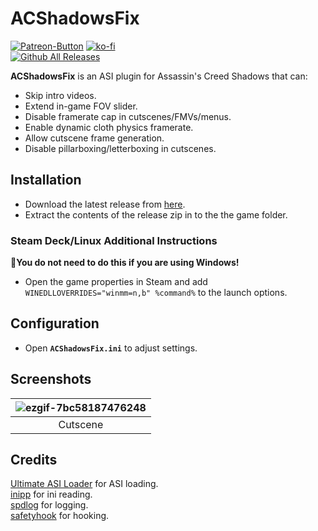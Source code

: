 # ACShadowsFix
[![Patreon-Button](https://github.com/Lyall/ACShadowsFix/blob/main/.github/Patreon-Button.png?raw=true)](https://www.patreon.com/Wintermance) 
[![ko-fi](https://ko-fi.com/img/githubbutton_sm.svg)](https://ko-fi.com/W7W01UAI9)<br />
[![Github All Releases](https://img.shields.io/github/downloads/Lyall/ACShadowsFix/total.svg)](https://github.com/Lyall/ACShadowsFix/releases)

**ACShadowsFix** is an ASI plugin for Assassin's Creed Shadows that can:
- Skip intro videos.
- Extend in-game FOV slider.
- Disable framerate cap in cutscenes/FMVs/menus.
- Enable dynamic cloth physics framerate.
- Allow cutscene frame generation.
- Disable pillarboxing/letterboxing in cutscenes.

## Installation  
- Download the latest release from [here](https://github.com/Lyall/ACShadowsFix/releases). 
- Extract the contents of the release zip in to the the game folder.  

### Steam Deck/Linux Additional Instructions
🚩**You do not need to do this if you are using Windows!**  
- Open the game properties in Steam and add `WINEDLLOVERRIDES="winmm=n,b" %command%` to the launch options.  

## Configuration
- Open **`ACShadowsFix.ini`** to adjust settings.

## Screenshots
| ![ezgif-7bc58187476248](https://github.com/user-attachments/assets/ea03950e-6a38-4253-8acd-4ba66c91374f) |
|:--:|
| Cutscene |

## Credits
[Ultimate ASI Loader](https://github.com/ThirteenAG/Ultimate-ASI-Loader) for ASI loading. <br />
[inipp](https://github.com/mcmtroffaes/inipp) for ini reading. <br />
[spdlog](https://github.com/gabime/spdlog) for logging. <br />
[safetyhook](https://github.com/cursey/safetyhook) for hooking.
